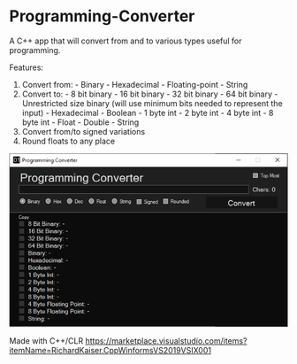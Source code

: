 # Programming-Converter

A C++ app that will convert from and to various types useful for programming. 

Features:
  1. Convert from:
    - Binary
    - Hexadecimal
    - Floating-point
    - String
  2. Convert to:
    - 8 bit binary
    - 16 bit binary
    - 32 bit binary
    - 64 bit binary
    - Unrestricted size binary (will use minimum bits needed to represent the input)
    - Hexadecimal
    - Boolean
    - 1 byte int
    - 2 byte int
    - 4 byte int
    - 8 byte int
    - Float
    - Double
    - String
  3. Convert from/to signed variations
  4. Round floats to any place
  
![](images/screenshot1.png)
  
Made with C++/CLR
https://marketplace.visualstudio.com/items?itemName=RichardKaiser.CppWinformsVS2019VSIX001
